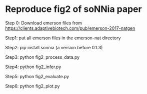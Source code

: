 # Reproduce fig2 of soNNia paper

Step 0: Download emerson files from https://clients.adaptivebiotech.com/pub/emerson-2017-natgen 

Step1: put all emerson files in the emerson-nat directory

Step2: pip install sonnia (a version before 0.1.3)

Step3: python fig2_process_data.py

Step4: python fig2_infer.py

Step5: python fig2_evaluate.py

Step6: python fig2_plot.py